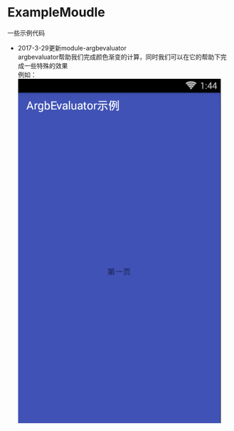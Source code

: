 # ExampleMoudle
一些示例代码
* 2017-3-29更新module-argbevaluator  
argbevaluator帮助我们完成颜色渐变的计算，同时我们可以在它的帮助下完成一些特殊的效果  
例如：  
![示例图片](https://github.com/FlyMyFish/ExampleMoudle/blob/master/examplepic/argbEvaluator-1.gif)
